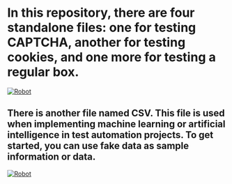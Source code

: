 # In this repository, there are four standalone files: one for testing CAPTCHA, another for testing cookies, and one more for testing a regular box.
 [![Robot](https://img.shields.io/badge/Robot-00ADD8?style=flat&logo=robot&logoColor=white)](https://sites.google.com/view/tavakoli/home)


## There is another file named CSV. This file is used when implementing machine learning or artificial intelligence in test automation projects. To get started, you can use fake data as sample information or data.
 [![Robot](https://img.shields.io/badge/Robot-00ADD8?style=flat&logo=robot&logoColor=white)](https://sites.google.com/view/tavakoli/home)


